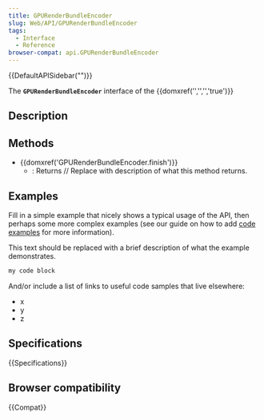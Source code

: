```yaml
---
title: GPURenderBundleEncoder
slug: Web/API/GPURenderBundleEncoder
tags:
  - Interface
  - Reference
browser-compat: api.GPURenderBundleEncoder
---
```

{{DefaultAPISidebar("")}}

The **`GPURenderBundleEncoder`** interface of the {{domxref('','','','true')}} 

## Description

 





## Methods

- {{domxref('GPURenderBundleEncoder.finish')}}
  - : Returns // Replace with description of what this method returns.

## Examples

Fill in a simple example that nicely shows a typical usage of the API, then perhaps some more complex examples (see our guide on how to add [code examples](/en-US/docs/MDN/Contribute/Structures/Code_examples) for more information).

This text should be replaced with a brief description of what the example demonstrates.

```js
my code block
```

And/or include a list of links to useful code samples that live elsewhere:

*   x
*   y
*   z

## Specifications

{{Specifications}}

## Browser compatibility

{{Compat}}

